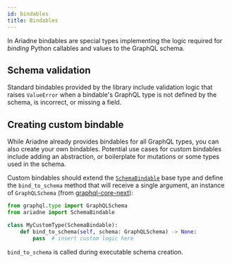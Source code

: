 ```yaml
---
id: bindables
title: Bindables
---
```



In Ariadne bindables are special types implementing the logic required for *binding* Python callables and values to the GraphQL schema.


## Schema validation

Standard bindables provided by the library include validation logic that raises `ValueError` when a bindable's GraphQL type is not defined by the schema, is incorrect, or missing a field.


## Creating custom bindable

While Ariadne already provides bindables for all GraphQL types, you can also create your own bindables. Potential use cases for custom bindables include adding an abstraction, or boilerplate for mutations or some types used in the schema.

Custom bindables should extend the [`SchemaBindable`](types-reference.md#schemabindable) base type and define the `bind_to_schema` method that will receive a single argument, an instance of `GraphQLSchema` (from [graphql-core-next](https://github.com/graphql-python/graphql-core-next)):

```python
from graphql.type import GraphQLSchema
from ariadne import SchemaBindable

class MyCustomType(SchemaBindable):
    def bind_to_schema(self, schema: GraphQLSchema) -> None:
        pass  # insert custom logic here
```

`bind_to_schema` is called during executable schema creation.
